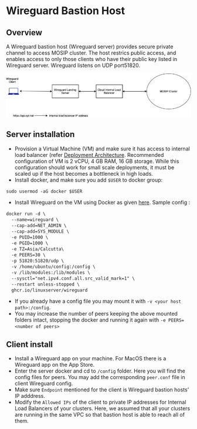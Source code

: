 # Wireguard Bastion Host

## Overview

A Wireguard bastion host (Wireguard server) provides secure private channel to access MOSIP cluster. The host restrics public access, and enables access to only those clients who have their public key listed in Wireguard server. Wireguard listens on UDP port51820.

![](../../.gitbook/assets/wireguard-bastion.jpg)

## Server installation

* Provision a Virtual Machine (VM) and make sure it has access to internal load balancer (refer [Deployment Architecture](https://github.com/mosip/k8s-infra). Recommended configuration of VM is 2 vCPU, 4 GB RAM, 16 GB storage. While this configuration should work for small scale deployments, it must be scaled up if the host becomes a bottleneck in high loads.
* Install docker, and make sure you add `$USER` to docker group:

```
sudo usermod -aG docker $USER
```

* Install Wireguard on the VM using Docker as given [here](https://hub.docker.com/r/linuxserver/wireguard). Sample config :

```
docker run -d \
  --name=wireguard \
  --cap-add=NET_ADMIN \
  --cap-add=SYS_MODULE \
  -e PUID=1000 \
  -e PGID=1000 \
  -e TZ=Asia/Calcutta\
  -e PEERS=30 \
  -p 51820:51820/udp \
  -v /home/ubuntu/config:/config \
  -v /lib/modules:/lib/modules \
  --sysctl="net.ipv4.conf.all.src_valid_mark=1" \
  --restart unless-stopped \
  ghcr.io/linuxserver/wireguard
```

* If you already have a config file you may mount it with `-v <your host path>:/config`.
* You may increase the number of peers keeping the above mounted folders intact, stopping the docker and running it again with `-e PEERS=<number of peers>`

## Client install

* Install a Wireguard app on your machine. For MacOS there is a Wireguard app on the App Store.
* Enter the server docker and cd to `/config` folder. Here you will find the config files for peers. You may add the corresponding `peer.conf` file in client Wireguard config.
* Make sure `Endpoint` mentioned for the client is Wireguard bastion hosts' IP adddress.
* Modify the `Allowed IPs` of the client to private IP addresses for Internal Load Balancers of your clusters. Here, we assumed that all your clusters are running in the same VPC so that bastion host is able to reach all of them.

